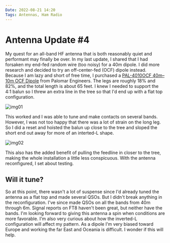 ```yaml
---
Date: 2022-08-21 14:20
Tags: Antennas, Ham Radio
---
```


# Antenna Update #4

My quest for an all-band HF antenna that is both reasonably quiet and performant may finally be over. In my last update, I shared that I had forsaken my end-fed random wire (too noisy) for a 40m dipole. I did more research and decided to try an off-center-fed (OCF) dipole instead. Because I am lazy and short of free time, I purchased a
[PAL-4010OCF 40m–10m OCF Dipole](https://4mw.us/ocf)
from Palomar Engineers. The legs are roughly 18% and 82%, and the total length is about 65 feet. I knew I needed to support the 4:1 balun so I threw an extra line in the tree so that I'd end up with a flat top configuration.

![img01](https://mihobu.github.io/mihobu.omg.lol/weblog/2022/08/antenna-update-4/image-01.jpg)

This worked and I was able to tune and make contacts on several bands. However, I was not too happy that there was a lot of strain on the long leg. So I did a reset and hoisted the balun up close to the tree and sloped the short end out away for more of an interted-L shape.

![img02](https://mihobu.github.io/mihobu.omg.lol/weblog/2022/08/antenna-update-4/image-02.jpg)

This also has the added benefit of pulling the feedline in closer to the tree, making the whole installation a little less conspicuous. With the antenna reconfigured, I set about testing.

## Will it tune?

So at this point, there wasn't a lot of suspense since I'd already tuned the antenna as a flat top and made several QSOs. But I didn't break anything in the reconfiguration. I've since made QSOs on all the bands from 40m through 6m. Signal reports on FT8 haven't been great, but neither have the bands. I'm looking forward to giving this antenna a spin when conditions are more favorable. I'm also very curious about how the inverted-L configuration will affect my pattern. As a dipole I'm very biased toward Europe and working the far East and Oceania is difficult. I wonder if this will help.

